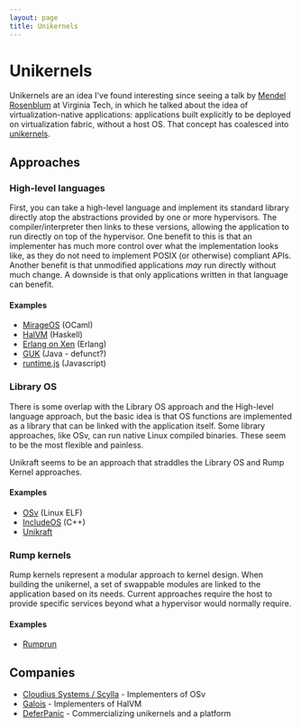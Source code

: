 ```yaml
---
layout: page
title: Unikernels
---
```


# Unikernels

Unikernels are an idea I've found interesting since seeing a talk by
[Mendel Rosenblum](https://en.wikipedia.org/wiki/Mendel_Rosenblum) at
Virginia Tech, in which he talked about the idea of
virtualization-native applications: applications built explicitly to be
deployed on virtualization fabric, without a host OS. That concept has
coalesced into [unikernels](http://unikernel.org/). 

## Approaches
### High-level languages

First, you can take a high-level language and implement its standard
library directly atop the abstractions provided by one or more
hypervisors. The compiler/interpreter then links to these versions,
allowing the application to run directly on top of the hypervisor. One
benefit to this is that an implementer has much more control over what
the implementation looks like, as they do not need to implement POSIX
(or otherwise) compliant APIs. Another benefit is that unmodified
applications *may* run directly without much change. A downside is that
only applications written in that language can benefit.

#### Examples

  * [MirageOS](https://mirage.io/) (OCaml)
  * [HalVM](https://galois.com/project/halvm/) (Haskell)
  * [Erlang on Xen](http://erlangonxen.org/) (Erlang)
  * [GUK](https://blog.xenproject.org/2009/06/02/annoucing-release-of-guk-project-guest-vm-microkernel/)
    (Java - defunct?)
  * [runtime.js](http://runtimejs.org/) (Javascript)

### Library OS
There is some overlap with the Library OS approach and the High-level
language approach, but the basic idea is that OS functions are
implemented as a library that can be linked with the application itself.
Some library approaches, like OSv, can run native Linux compiled
binaries. These seem to be the most flexible and painless.

Unikraft seems to be an approach that straddles the Library OS and Rump
Kernel approaches.

#### Examples

  * [OSv](http://osv.io/) (Linux ELF)
  * [IncludeOS](http://www.includeos.org/) (C++)
  * [Unikraft](https://xenproject.org/linux-foundation/80-developers/207-unikraft.html)

### Rump kernels
Rump kernels represent a modular approach to kernel design. When
building the unikernel, a set of swappable modules are linked to the
application based on its needs. Current approaches require the host to
provide specific services beyond what a hypervisor would normally
require.

#### Examples

  * [Rumprun](http://rumpkernel.org/)

## Companies

  * [Cloudius Systems / Scylla](https://www.scylladb.com/) -
    Implementers of OSv
  * [Galois](https://galois.com/) - Implementers of HalVM
  * [DeferPanic](https://deferpanic.com/) - Commercializing unikernels
    and a platform
